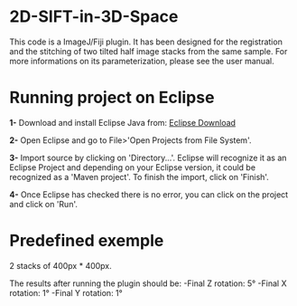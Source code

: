 # 2D-SIFT-in-3D-Space

This code is a ImageJ/Fiji plugin. It has been designed for the registration and the stitching of two tilted half image stacks from the same sample.
For more informations on its parameterization, please see the user manual.

# Running project on Eclipse

**1-** Download and install Eclipse Java from: [Eclipse Download](https://www.eclipse.org/downloads/)

**2-** Open Eclipse and go to File>'Open Projects from File System'.

**3-** Import source by clicking on 'Directory...'. Eclipse will recognize it as an Eclipse Project and depending on your Eclipse version, it could be recognized as a 'Maven project'. To finish the import, click on 'Finish'.

**4-** Once Eclipse has checked there is no error, you can click on the project and click on 'Run'.

# Predefined exemple

2 stacks of 400px * 400px.

The results after running the plugin should be:
-Final Z rotation: 5°
-Final X rotation: 1°
-Final Y rotation: 1°

